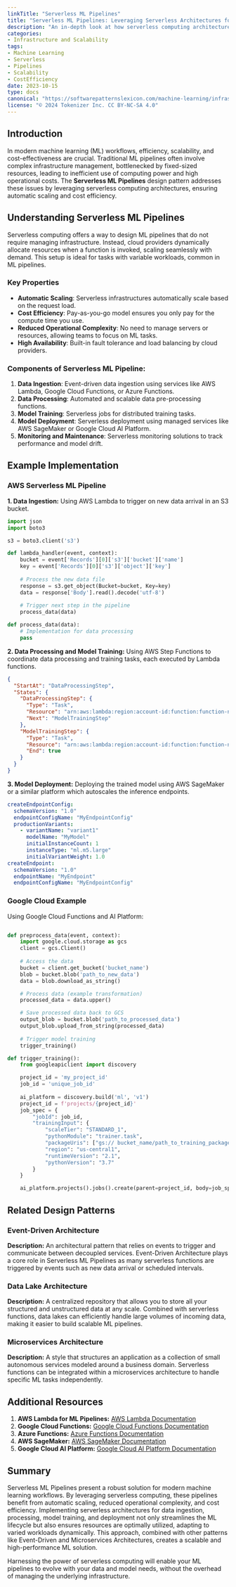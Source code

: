 ```yaml
---
linkTitle: "Serverless ML Pipelines"
title: "Serverless ML Pipelines: Leveraging Serverless Architectures for Scalable ML Pipelines"
description: "An in-depth look at how serverless computing architectures can be employed in machine learning pipelines to achieve automatic scaling and cost efficiency."
categories:
- Infrastructure and Scalability
tags:
- Machine Learning
- Serverless
- Pipelines
- Scalability
- CostEfficiency
date: 2023-10-15
type: docs
canonical: "https://softwarepatternslexicon.com/machine-learning/infrastructure-and-scalability/robust-architectures/serverless-ml-pipelines"
license: "© 2024 Tokenizer Inc. CC BY-NC-SA 4.0"
---
```


## Introduction

In modern machine learning (ML) workflows, efficiency, scalability, and cost-effectiveness are crucial. Traditional ML pipelines often involve complex infrastructure management, bottlenecked by fixed-sized resources, leading to inefficient use of computing power and high operational costs. The **Serverless ML Pipelines** design pattern addresses these issues by leveraging serverless computing architectures, ensuring automatic scaling and cost efficiency.

## Understanding Serverless ML Pipelines

Serverless computing offers a way to design ML pipelines that do not require managing infrastructure. Instead, cloud providers dynamically allocate resources when a function is invoked, scaling seamlessly with demand. This setup is ideal for tasks with variable workloads, common in ML pipelines.

### Key Properties

- **Automatic Scaling**: Serverless infrastructures automatically scale based on the request load.
- **Cost Efficiency**: Pay-as-you-go model ensures you only pay for the compute time you use.
- **Reduced Operational Complexity**: No need to manage servers or resources, allowing teams to focus on ML tasks.
- **High Availability**: Built-in fault tolerance and load balancing by cloud providers.

### Components of Serverless ML Pipeline:

1. **Data Ingestion**: Event-driven data ingestion using services like AWS Lambda, Google Cloud Functions, or Azure Functions.
2. **Data Processing**: Automated and scalable data pre-processing functions.
3. **Model Training**: Serverless jobs for distributed training tasks.
4. **Model Deployment**: Serverless deployment using managed services like AWS SageMaker or Google Cloud AI Platform.
5. **Monitoring and Maintenance**: Serverless monitoring solutions to track performance and model drift.

## Example Implementation

### AWS Serverless ML Pipeline

**1. Data Ingestion:**
Using AWS Lambda to trigger on new data arrival in an S3 bucket.

```python
import json
import boto3

s3 = boto3.client('s3')

def lambda_handler(event, context):
    bucket = event['Records'][0]['s3']['bucket']['name']
    key = event['Records'][0]['s3']['object']['key']
    
    # Process the new data file
    response = s3.get_object(Bucket=bucket, Key=key)
    data = response['Body'].read().decode('utf-8')
    
    # Trigger next step in the pipeline
    process_data(data)

def process_data(data):
    # Implementation for data processing
    pass
```

**2. Data Processing and Model Training:**
Using AWS Step Functions to coordinate data processing and training tasks, each executed by Lambda functions.

```json
{
  "StartAt": "DataProcessingStep",
  "States": {
    "DataProcessingStep": {
      "Type": "Task",
      "Resource": "arn:aws:lambda:region:account-id:function:function-name",
      "Next": "ModelTrainingStep"
    },
    "ModelTrainingStep": {
      "Type": "Task",
      "Resource": "arn:aws:lambda:region:account-id:function:function-name",
      "End": true
    }
  }
}
```

**3. Model Deployment:**
Deploying the trained model using AWS SageMaker or a similar platform which autoscales the inference endpoints.

```yaml
createEndpointConfig:
  schemaVersion: "1.0"
  endpointConfigName: "MyEndpointConfig"
  productionVariants:
    - variantName: "variant1"
      modelName: "MyModel"
      initialInstanceCount: 1
      instanceType: "ml.m5.large"
      initialVariantWeight: 1.0
createEndpoint:
  schemaVersion: "1.0"
  endpointName: "MyEndpoint"
  endpointConfigName: "MyEndpointConfig"
```

### Google Cloud Example

Using Google Cloud Functions and AI Platform:

```python

def preprocess_data(event, context):
    import google.cloud.storage as gcs
    client = gcs.Client()
    
    # Access the data
    bucket = client.get_bucket('bucket_name')
    blob = bucket.blob('path_to_new_data')
    data = blob.download_as_string()

    # Process data (example transformation)
    processed_data = data.upper()

    # Save processed data back to GCS
    output_blob = bucket.blob('path_to_processed_data')
    output_blob.upload_from_string(processed_data)
    
    # Trigger model training
    trigger_training()

def trigger_training():
    from googleapiclient import discovery

    project_id = 'my_project_id'
    job_id = 'unique_job_id'
    
    ai_platform = discovery.build('ml', 'v1')
    project_id = f'projects/{project_id}'
    job_spec = {
        "jobId": job_id,
        "trainingInput": {
            "scaleTier": "STANDARD_1",
            "pythonModule": "trainer.task",
            "packageUris": ["gs:// bucket_name/path_to_training_package"],
            "region": "us-central1",
            "runtimeVersion": "2.1",
            "pythonVersion": "3.7"
        }
    }

    ai_platform.projects().jobs().create(parent=project_id, body=job_spec).execute()
```

## Related Design Patterns

### Event-Driven Architecture
**Description:** An architectural pattern that relies on events to trigger and communicate between decoupled services. Event-Driven Architecture plays a core role in Serverless ML Pipelines as many serverless functions are triggered by events such as new data arrival or scheduled intervals.

### Data Lake Architecture
**Description:** A centralized repository that allows you to store all your structured and unstructured data at any scale. Combined with serverless functions, data lakes can efficiently handle large volumes of incoming data, making it easier to build scalable ML pipelines.

### Microservices Architecture
**Description:** A style that structures an application as a collection of small autonomous services modeled around a business domain. Serverless functions can be integrated within a microservices architecture to handle specific ML tasks independently.

## Additional Resources

1. **AWS Lambda for ML Pipelines:** [AWS Lambda Documentation](https://docs.aws.amazon.com/lambda/index.html)
2. **Google Cloud Functions:** [Google Cloud Functions Documentation](https://cloud.google.com/functions/docs)
3. **Azure Functions:** [Azure Functions Documentation](https://docs.microsoft.com/en-us/azure/azure-functions/)
4. **AWS SageMaker:** [AWS SageMaker Documentation](https://docs.aws.amazon.com/sagemaker/)
5. **Google Cloud AI Platform:** [Google Cloud AI Platform Documentation](https://cloud.google.com/ai-platform/docs)

## Summary

Serverless ML Pipelines present a robust solution for modern machine learning workflows. By leveraging serverless computing, these pipelines benefit from automatic scaling, reduced operational complexity, and cost efficiency. Implementing serverless architectures for data ingestion, processing, model training, and deployment not only streamlines the ML lifecycle but also ensures resources are optimally utilized, adapting to varied workloads dynamically. This approach, combined with other patterns like Event-Driven and Microservices Architectures, creates a scalable and high-performance ML solution.

Harnessing the power of serverless computing will enable your ML pipelines to evolve with your data and model needs, without the overhead of managing the underlying infrastructure.
